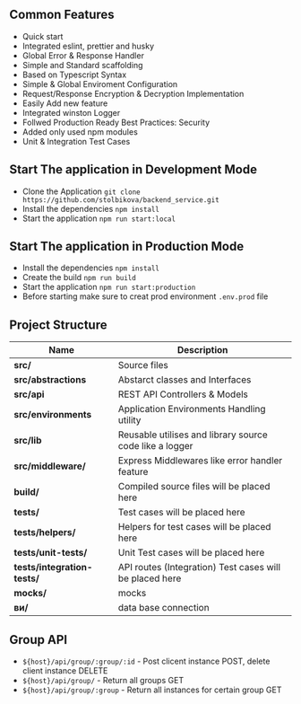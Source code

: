 ## Common Features

- Quick start
- Integrated eslint, prettier and husky
- Global Error & Response Handler
- Simple and Standard scaffolding
- Based on Typescript Syntax
- Simple & Global Enviroment Configuration
- Request/Response Encryption & Decryption Implementation
- Easily Add new feature
- Integrated winston Logger
- Follwed Production Ready Best Practices: Security
- Added only used npm modules
- Unit & Integration Test Cases


## Start The application in Development Mode

- Clone the Application `git clone https://github.com/stolbikova/backend_service.git`
- Install the dependencies `npm install`
- Start the application `npm run start:local`

## Start The application in Production Mode

- Install the dependencies `npm install`
- Create the build `npm run build`
- Start the application `npm run start:production`
- Before starting make sure to creat prod environment `.env.prod` file


## Project Structure

| Name                              | Description |
| --------------------------------- | ----------- |
| **src/**                          | Source files |
| **src/abstractions**              | Abstarct classes and Interfaces  |
| **src/api**                       | REST API Controllers & Models  |
| **src/environments**              | Application Environments Handling utility  |
| **src/lib**                       | Reusable utilises and library source code like a logger|
| **src/middleware/**               | Express Middlewares like error handler feature |
| **build/**                        | Compiled source files will be placed here |
| **tests/**                        | Test cases will be placed here |
| **tests/helpers/**                | Helpers for test cases will be placed here  |
| **tests/unit-tests/**             | Unit Test cases will be placed here  |
| **tests/integration-tests/**      | API routes (Integration) Test cases will be placed here|
| **mocks/**                        | mocks|
| **ви/**                           | data base connection


## Group API

- `${host}/api/group/:group/:id` - Post clicent instance POST, delete client instance DELETE
- `${host}/api/group/` - Return all groups GET
- `${host}/api/group/:group` - Return all instances for certain group GET
